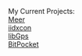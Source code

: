 My Current Projects: <br>
<a href="https://github.com/afrise/meer">Meer</a><br>
<a href="https://github.com/afrise/iidxcon">iidxcon</a><br>
<a href="https://github.com/afrise/libGps">libGps</a><br>
<a href="https://github.com/afrise/BitPocket">BitPocket</a><br>
